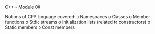 C++ - Module 00

Notions of CPP language covered:
o Namespaces
o Classes
o Member functions
o Stdio streams
o Initialization lists (related to constructors)
o Static members
o Const members
